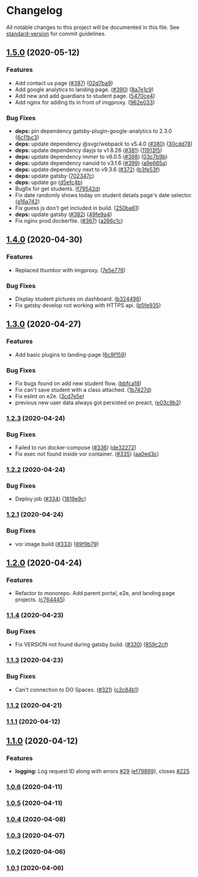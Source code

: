 # Changelog

All notable changes to this project will be documented in this file. See [standard-version](https://github.com/conventional-changelog/standard-version) for commit guidelines.

## [1.5.0](https://github.com/obserfy/obserfy/compare/v1.4.0...v1.5.0) (2020-05-12)


### Features

* Add contact us page ([#387](https://github.com/obserfy/obserfy/issues/387)) ([02d7ba9](https://github.com/obserfy/obserfy/commit/02d7ba9501eac5fa6f9ad260e8c3d56f7456660b))
* Add google analytics to landing page. ([#390](https://github.com/obserfy/obserfy/issues/390)) ([8a7e1c9](https://github.com/obserfy/obserfy/commit/8a7e1c9a38ef980dbd627d13c85060fbbc35ebd0))
* Add new and add guardians to student page. ([5470ce4](https://github.com/obserfy/obserfy/commit/5470ce483f1f7e12df4b160dcfc90b4d69a4e0a8))
* Add nginx for adding tls in front of imgproxy. ([962e033](https://github.com/obserfy/obserfy/commit/962e033a8535591d4aeef1918f26742d46dbad1d))


### Bug Fixes

* **deps:** pin dependency gatsby-plugin-google-analytics to 2.3.0 ([6c11bc3](https://github.com/obserfy/obserfy/commit/6c11bc3cd270dc34d9e242e02c9f3b7cb75197ae))
* **deps:** update dependency @svgr/webpack to v5.4.0 ([#380](https://github.com/obserfy/obserfy/issues/380)) ([30cdd78](https://github.com/obserfy/obserfy/commit/30cdd782b6188b9b9a3d25403bd2df8b540e4080))
* **deps:** update dependency dayjs to v1.8.26 ([#381](https://github.com/obserfy/obserfy/issues/381)) ([11913f5](https://github.com/obserfy/obserfy/commit/11913f57bd488114ad1c273a0b6ad86e7328de28))
* **deps:** update dependency immer to v6.0.5 ([#398](https://github.com/obserfy/obserfy/issues/398)) ([03c7b9b](https://github.com/obserfy/obserfy/commit/03c7b9be4ffe054727e9d21198bb1862e6687e22))
* **deps:** update dependency nanoid to v3.1.6 ([#399](https://github.com/obserfy/obserfy/issues/399)) ([a9e665a](https://github.com/obserfy/obserfy/commit/a9e665a345d05a17f8d2af715346000493ebcc71))
* **deps:** update dependency next to v9.3.6 ([#372](https://github.com/obserfy/obserfy/issues/372)) ([b3fe53f](https://github.com/obserfy/obserfy/commit/b3fe53f9dcf8025f7fe844debfe57706093971b9))
* **deps:** update gatsby ([702347c](https://github.com/obserfy/obserfy/commit/702347c15739171d1e4b1c1eabc9bc341e33e71b))
* **deps:** update go ([d5efc4b](https://github.com/obserfy/obserfy/commit/d5efc4bad907446bac2b2758e632b64f11ea16d2))
* Bugfix for get students. ([f79542d](https://github.com/obserfy/obserfy/commit/f79542d9cbd3aa8822c9d6e578ccde390df17d30))
* Fix date randomly shows today on student details page's date selector. ([a16a742](https://github.com/obserfy/obserfy/commit/a16a742095f2e44a0ba73984e1df9a9dc3318a6e))
* Fix guess js don't get included in build. ([250ba61](https://github.com/obserfy/obserfy/commit/250ba61f367dbe1e89450e5db2c50cc296e79bd9))
* **deps:** update gatsby ([#382](https://github.com/obserfy/obserfy/issues/382)) ([49fe9a4](https://github.com/obserfy/obserfy/commit/49fe9a48014c0f2cd1b31ecb33f76682f22db294))
* Fix nginx prod.dockerfile. ([#367](https://github.com/obserfy/obserfy/issues/367)) ([a266c1c](https://github.com/obserfy/obserfy/commit/a266c1cfc521dcdd6c1148a82bcc138adc068857))

## [1.4.0](https://github.com/obserfy/obserfy/compare/v1.3.0...v1.4.0) (2020-04-30)


### Features

* Replaced thumbor with imgproxy. ([7e5e776](https://github.com/obserfy/obserfy/commit/7e5e77684958557af2b0d5ff32b504c3a27accb3))


### Bug Fixes

* Display student pictures on dashboard. ([b324496](https://github.com/obserfy/obserfy/commit/b324496a95cdec8a90eafcd1b8a2dcc97009104f))
* Fix gatsby develop not working with HTTPS api. ([b5fe935](https://github.com/obserfy/obserfy/commit/b5fe9357e464dd21d602952800ec9a6eb7587f00))

## [1.3.0](https://github.com/obserfy/obserfy/compare/v1.2.3...v1.3.0) (2020-04-27)


### Features

* Add basic plugins to landing-page ([6c9f159](https://github.com/obserfy/obserfy/commit/6c9f1592f296242d327fdfd911f42a5b8f710293))


### Bug Fixes

* Fix bugs found on add new student flow. ([bbfca18](https://github.com/obserfy/obserfy/commit/bbfca18d8b183b23976de0da1c6fc2823069cea1))
* Fix can't save student with a class attached. ([1b7427d](https://github.com/obserfy/obserfy/commit/1b7427dc0c1d5e29afab809a651848624b0c98ac))
* Fix eslint on e2e. ([3cd7e5e](https://github.com/obserfy/obserfy/commit/3cd7e5ed17c37179e39c6dc7938fd9ec2aeefc96))
* previous new user data always got persisted on preact, ([e03c9b2](https://github.com/obserfy/obserfy/commit/e03c9b264aebada20c5ad404fc65d7873ba5c4bf))

### [1.2.3](https://github.com/obserfy/vor/compare/v1.2.2...v1.2.3) (2020-04-24)


### Bug Fixes

* Failed to run docker-compose ([#336](https://github.com/obserfy/vor/issues/336)) ([de32272](https://github.com/obserfy/vor/commit/de3227234279b16a9aabfc03835345e3c54b1ff9))
* Fix exec not found inside vor container. ([#335](https://github.com/obserfy/vor/issues/335)) ([aa0ed3c](https://github.com/obserfy/vor/commit/aa0ed3c26f05bce474dda6304bbb28f8890bad0a))

### [1.2.2](https://github.com/obserfy/vor/compare/v1.2.1...v1.2.2) (2020-04-24)


### Bug Fixes

* Deploy job ([#334](https://github.com/obserfy/vor/issues/334)) ([1819e9c](https://github.com/obserfy/vor/commit/1819e9c28c580977aea9d907077ed63469a08ee3))

### [1.2.1](https://github.com/obserfy/vor/compare/v1.2.0...v1.2.1) (2020-04-24)


### Bug Fixes

* vor image build ([#333](https://github.com/obserfy/vor/issues/333)) ([89f9b79](https://github.com/obserfy/vor/commit/89f9b7962132c2341f4ba4c12f773e9bfe72696c))

## [1.2.0](https://github.com/obserfy/vor/compare/v1.1.4...v1.2.0) (2020-04-24)


### Features

* Refactor to monorepo. Add parent portal, e2e, and landing page projects. ([c764445](https://github.com/obserfy/vor/commit/c76444504dbd9e584cbe5c08613134b1353471f9))

### [1.1.4](https://github.com/obserfy/vor/compare/v1.1.3...v1.1.4) (2020-04-23)


### Bug Fixes

* Fix VERSION not found during gatsby build. ([#330](https://github.com/obserfy/vor/issues/330)) ([859c2cf](https://github.com/obserfy/vor/commit/859c2cf1ae2187207cb857c3c11241c0d71947a3))

### [1.1.3](https://github.com/obserfy/vor/compare/v1.1.2...v1.1.3) (2020-04-23)


### Bug Fixes

* Can't connection to DO Spaces. ([#321](https://github.com/obserfy/vor/issues/321)) ([c2c84b1](https://github.com/obserfy/vor/commit/c2c84b11f3b6a49a1fa779160e6acda7244c1588))

### [1.1.2](https://github.com/obserfy/vor/compare/v1.1.1...v1.1.2) (2020-04-21)

### [1.1.1](https://github.com/obserfy/vor/compare/v1.1.0...v1.1.1) (2020-04-12)

## [1.1.0](https://github.com/obserfy/vor/compare/v1.0.6...v1.1.0) (2020-04-12)


### Features

* **logging:** Log request ID along with errors [#29](https://github.com/obserfy/vor/issues/29) ([ef79899](https://github.com/obserfy/vor/commit/ef798994c6ef89e73874a1a2b4dbaf5b02cce227)), closes [#225](https://github.com/obserfy/vor/issues/225)

### [1.0.6](https://github.com/obserfy/vor/compare/v1.0.5...v1.0.6) (2020-04-11)

### [1.0.5](https://github.com/obserfy/vor/compare/v1.0.4...v1.0.5) (2020-04-11)

### [1.0.4](https://github.com/obserfy/vor/compare/v1.0.3...v1.0.4) (2020-04-08)

### [1.0.3](https://github.com/obserfy/vor/compare/v1.0.2...v1.0.3) (2020-04-07)

### [1.0.2](https://github.com/obserfy/vor/compare/v1.0.1...v1.0.2) (2020-04-06)

### [1.0.1](https://github.com/obserfy/vor/compare/v1.1.0...v1.0.1) (2020-04-06)
